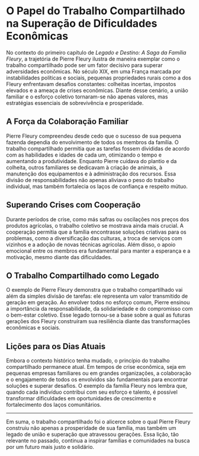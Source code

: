 # O Papel do Trabalho Compartilhado na Superação de Dificuldades Econômicas

No contexto do primeiro capítulo de *Legado e Destino: A Saga da Família Fleury*, a trajetória de Pierre Fleury ilustra de maneira exemplar como o trabalho compartilhado pode ser um fator decisivo para superar adversidades econômicas. No século XIX, em uma França marcada por instabilidades políticas e sociais, pequenas propriedades rurais como a dos Fleury enfrentavam desafios constantes: colheitas incertas, impostos elevados e a ameaça de crises econômicas. Diante desse cenário, a união familiar e o esforço coletivo tornaram-se não apenas valores, mas estratégias essenciais de sobrevivência e prosperidade.

## A Força da Colaboração Familiar

Pierre Fleury compreendeu desde cedo que o sucesso de sua pequena fazenda dependia do envolvimento de todos os membros da família. O trabalho compartilhado permitia que as tarefas fossem divididas de acordo com as habilidades e idades de cada um, otimizando o tempo e aumentando a produtividade. Enquanto Pierre cuidava do plantio e da colheita, outros familiares se dedicavam à criação de animais, à manutenção dos equipamentos e à administração dos recursos. Essa divisão de responsabilidades não apenas aliviava o peso do trabalho individual, mas também fortalecia os laços de confiança e respeito mútuo.

## Superando Crises com Cooperação

Durante períodos de crise, como más safras ou oscilações nos preços dos produtos agrícolas, o trabalho coletivo se mostrava ainda mais crucial. A cooperação permitia que a família encontrasse soluções criativas para os problemas, como a diversificação das culturas, a troca de serviços com vizinhos e a adoção de novas técnicas agrícolas. Além disso, o apoio emocional entre os membros era fundamental para manter a esperança e a motivação, mesmo diante das dificuldades.

## O Trabalho Compartilhado como Legado

O exemplo de Pierre Fleury demonstra que o trabalho compartilhado vai além da simples divisão de tarefas: ele representa um valor transmitido de geração em geração. Ao envolver todos no esforço comum, Pierre ensinou a importância da responsabilidade, da solidariedade e do compromisso com o bem-estar coletivo. Esse legado tornou-se a base sobre a qual as futuras gerações dos Fleury construíram sua resiliência diante das transformações econômicas e sociais.

## Lições para os Dias Atuais

Embora o contexto histórico tenha mudado, o princípio do trabalho compartilhado permanece atual. Em tempos de crise econômica, seja em pequenas empresas familiares ou em grandes organizações, a colaboração e o engajamento de todos os envolvidos são fundamentais para encontrar soluções e superar desafios. O exemplo da família Fleury nos lembra que, quando cada indivíduo contribui com seu esforço e talento, é possível transformar dificuldades em oportunidades de crescimento e fortalecimento dos laços comunitários.

---

Em suma, o trabalho compartilhado foi o alicerce sobre o qual Pierre Fleury construiu não apenas a prosperidade de sua família, mas também um legado de união e superação que atravessou gerações. Essa lição, tão relevante no passado, continua a inspirar famílias e comunidades na busca por um futuro mais justo e solidário.